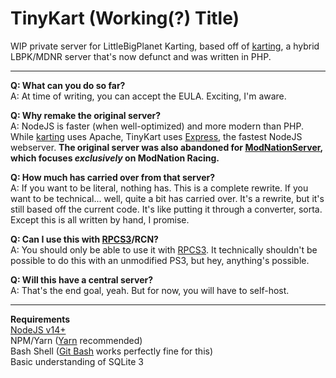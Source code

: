 # TinyKart (Working(?) Title)
WIP private server for LittleBigPlanet Karting, based off of [karting], a hybrid LBPK/MDNR server that's now defunct and was written in PHP.

---

**Q: What can you do so far?**  
A: At time of writing, you can accept the EULA. Exciting, I'm aware.

**Q: Why remake the original server?**  
A: NodeJS is faster (when well-optimized) and more modern than PHP. While [karting] uses Apache, TinyKart uses [Express], the fastest NodeJS webserver. **The original server was also abandoned for [ModNationServer](https://github.com/derole1/ModNationServer), which focuses *exclusively* on ModNation Racing.**

**Q: How much has carried over from that server?**  
A: If you want to be literal, nothing has. This is a complete rewrite. If you want to be technical... well, quite a bit has carried over. It's a rewrite, but it's still based off the current code. It's like putting it through a converter, sorta. Except this is all written by hand, I promise.

**Q: Can I use this with [RPCS3]/RCN?**  
A: You should only be able to use it with [RPCS3]. It technically shouldn't be possible to do this with an unmodified PS3, but hey, anything's possible.  
  
**Q: Will this have a central server?**  
A: That's the end goal, yeah. But for now, you will have to self-host.

---

**Requirements**  
[NodeJS v14+](https://nodejs.org/en/download/)  
NPM/Yarn ([Yarn](https://yarnpkg.com/getting-started/install) recommended)  
Bash Shell ([Git Bash](https://git-scm.com/downloads) works perfectly fine for this)  
Basic understanding of SQLite 3

[karting]: https://github.com/Gamer4647/karting-archive
[Express]: https://www.npmjs.com/package/express
[RPCS3]: https://rpcs3.net/